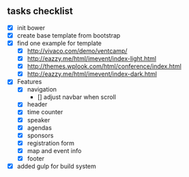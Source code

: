 ## tasks checklist
- [x] init bower
- [x] create base template from bootstrap
- [x] find one example for template 
	-[x] http://vivaco.com/demo/ventcamp/
	-[x] http://eazzy.me/html/imevent/index-light.html
	-[x] http://themes.wplook.com/html/conference/index.html
	-[x] http://eazzy.me/html/imevent/index-dark.html
- [x] Features
	- [x] navigation
		- [] adjust navbar when scroll
	- [x] header
	- [x] time counter
	- [x] speaker
	- [x] agendas
	- [x] sponsors
	- [x] registration form
	- [x] map and event info
	- [x] footer

- [x] added gulp for build system